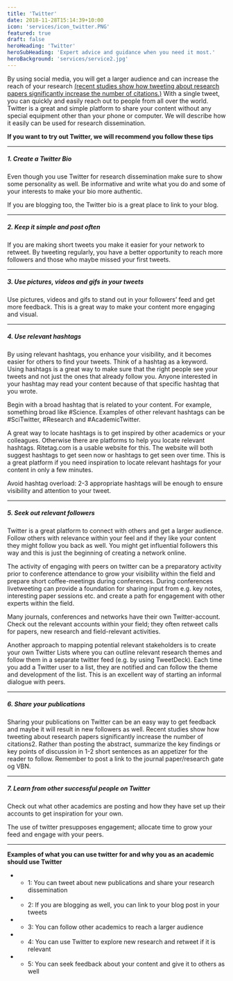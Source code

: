 ```yaml
---
title: 'Twitter'
date: 2018-11-28T15:14:39+10:00
icon: 'services/icon_twitter.PNG'
featured: true
draft: false
heroHeading: 'Twitter'
heroSubHeading: 'Expert advice and guidance when you need it most.'
heroBackground: 'services/service2.jpg'
---
```


By using social media, you will get a larger audience and can increase the reach of your research [(recent studies show how tweeting about research papers significantly increase the number of citations.)](https://www.sciencedirect.com/science/article/pii/S0003497520308602) With a single tweet, you can quickly and easily reach out to people from all over the world. Twitter is a great and simple platform to share your content without any special equipment other than your phone or computer. We will describe how it easily can be used for research dissemination. 

**If you want to try out Twitter, we will recommend you follow these tips** 

---
##### 1. Create a Twitter Bio 

Even though you use Twitter for research dissemination make sure to show some personality as well. Be informative and write what you do and some of your interests to make your bio more authentic.  

If you are blogging too, the Twitter bio is a great place to link to your blog. 

---
##### 2. Keep it simple and post often  

If you are making short tweets you make it easier for your network to retweet. By tweeting regularly, you have a better opportunity to reach more followers and those who maybe missed your first tweets. 

---
##### 3. Use pictures, videos and gifs in your tweets 

Use pictures, videos and gifs to stand out in your followers’ feed and get more feedback. This is a great way to make your content more engaging and visual. 

---
##### 4. Use relevant hashtags 

By using relevant hashtags, you enhance your visibility, and it becomes easier for others to find your tweets. Think of a hashtag as a keyword. Using hashtags is a great way to make sure that the right people see your tweets and not just the ones that already follow you. Anyone interested in your hashtag may read your content because of that specific hashtag that you wrote. 

Begin with a broad hashtag that is related to your content. For example, something broad like #Science. Examples of other relevant hashtags can be #SciTwitter, #Research and #AcademicTwitter.  

A great way to locate hashtags is to get inspired by other academics or your colleagues. Otherwise there are platforms to help you locate relevant hashtags. Ritetag.com is a usable website for this. The website will both suggest hashtags to get seen now or hashtags to get seen over time. This is a great platform if you need inspiration to locate relevant hashtags for your content in only a few minutes. 

Avoid hashtag overload: 2-3 appropriate hashtags will be enough to ensure visibility and attention to your tweet.  

---
##### 5. Seek out relevant followers  

Twitter is a great platform to connect with others and get a larger audience.  Follow others with relevance within your feel and if they like your content they might follow you back as well. You might get influential followers this way and this is just the beginning of creating a network online. 

The activity of engaging with peers on twitter can be a preparatory activity prior to conference attendance to grow your visibility within the field and prepare short coffee-meetings during conferences.  During conferences livetweeting can provide a foundation for sharing input from e.g. key notes, interesting paper sessions etc. and create a path for engagement with other experts within the field.  

Many journals, conferences and networks have their own Twitter-account. Check out the relevant accounts within your field; they often retweet calls for papers, new research and field-relevant activities.  

Another approach to mapping potential relevant stakeholders is to create your own Twitter Lists where you can outline relevant research themes and follow them in a separate twitter feed (e.g. by using TweetDeck). Each time you add a Twitter user to a list, they are notified and can follow the theme and development of the list. This is an excellent way of starting an informal dialogue with peers.  

---
##### 6. Share your publications 

Sharing your publications on Twitter can be an easy way to get feedback and maybe it will result in new followers as well. Recent studies show how tweeting about research papers significantly increase the number of citations2. Rather than posting the abstract, summarize the key findings or key points of discussion in 1-2 short sentences as an appetizer for the reader to follow. Remember to post a link to the journal paper/research gate og VBN.  

---
##### 7. Learn from other successful people on Twitter 

Check out what other academics are posting and how they have set up their accounts to get inspiration for your own. 

The use of twitter presupposes engagement; allocate time to grow your feed and engage with your peers.  

--- 

 

 

 

 

**Examples of what you can use twitter for and why you as an academic should use Twitter**

* * 1: You can tweet about new publications and share your research dissemination  

* * 2: If you are blogging as well, you can link to your blog post in your tweets 

* * 3: You can follow other academics to reach a larger audience 

* * 4: You can use Twitter to explore new research and retweet if it is relevant 

* * 5: You can seek feedback about your content and give it to others as well 

 